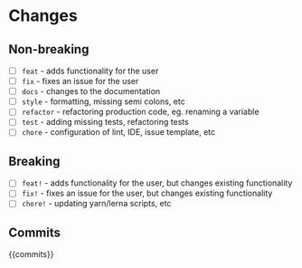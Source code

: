 # Changes

## Non-breaking

- [ ] `feat` - adds functionality for the user
- [ ] `fix` - fixes an issue for the user
- [ ] `docs` - changes to the documentation
- [ ] `style` - formatting, missing semi colons, etc
- [ ] `refactor` - refactoring production code, eg. renaming a variable
- [ ] `test` - adding missing tests, refactoring tests
- [ ] `chore` - configuration of lint, IDE, issue template, etc

## Breaking

- [ ] `feat!` - adds functionality for the user, but changes existing functionality
- [ ] `fix!` - fixes an issue for the user, but changes existing functionality
- [ ] `chore!` - updating yarn/lerna scripts, etc

## Commits

{{commits}}
